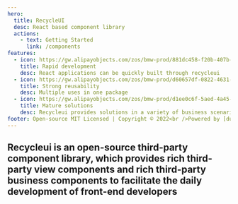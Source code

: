 ```yaml
---
hero:
  title: RecycleUI
  desc: React based component library
  actions:
    - text: Getting Started
      link: /components
features:
  - icon: https://gw.alipayobjects.com/zos/bmw-prod/881dc458-f20b-407b-947a-95104b5ec82b/k79dm8ih_w144_h144.png
    title: Rapid development
    desc: React applications can be quickly built through recycleui
  - icon: https://gw.alipayobjects.com/zos/bmw-prod/d60657df-0822-4631-9d7c-e7a869c2f21c/k79dmz3q_w126_h126.png
    title: Strong reusability
    desc: Multiple uses in one package
  - icon: https://gw.alipayobjects.com/zos/bmw-prod/d1ee0c6f-5aed-4a45-a507-339a4bfe076c/k7bjsocq_w144_h144.png
    title: Mature solutions
    desc: Recycleui provides solutions in a variety of business scenarios
footer: Open-source MIT Licensed | Copyright © 2022<br />Powered by [dumi](https://d.umijs.org)
---
```


## Recycleui is an open-source third-party component library, which provides rich third-party view components and rich third-party business components to facilitate the daily development of front-end developers
